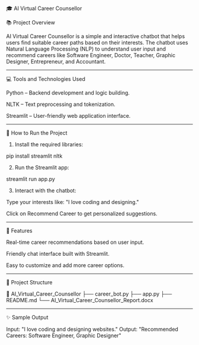 🎓 AI Virtual Career Counsellor

📚 Project Overview

AI Virtual Career Counsellor is a simple and interactive chatbot that helps users find suitable career paths based on their interests. The chatbot uses Natural Language Processing (NLP) to understand user input and recommend careers like Software Engineer, Doctor, Teacher, Graphic Designer, Entrepreneur, and Accountant.


---

💻 Tools and Technologies Used

Python – Backend development and logic building.

NLTK – Text preprocessing and tokenization.

Streamlit – User-friendly web application interface.



---

🚀 How to Run the Project

1. Install the required libraries:

pip install streamlit nltk


2. Run the Streamlit app:

streamlit run app.py


3. Interact with the chatbot:

Type your interests like:
"I love coding and designing."

Click on Recommend Career to get personalized suggestions.





---

🎯 Features

Real-time career recommendations based on user input.

Friendly chat interface built with Streamlit.

Easy to customize and add more career options.



---

📝 Project Structure

📂 AI_Virtual_Career_Counsellor
├── career_bot.py
├── app.py
├── README.md
└── AI_Virtual_Career_Counsellor_Report.docx


---

✨ Sample Output

Input: "I love coding and designing websites."
Output: "Recommended Careers: Software Engineer, Graphic Designer"
